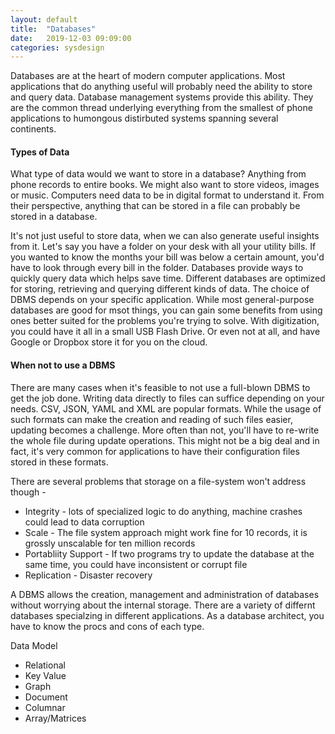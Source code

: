 ```yaml
---
layout: default
title:  "Databases"
date:   2019-12-03 09:09:00
categories: sysdesign
---
```


Databases are at the heart of modern computer applications. Most applications that do anything useful will probably need the ability to store and query data. Database management systems provide this ability. They are the common thread underlying everything from the smallest of phone applications to humongous distirbuted systems spanning several continents.

#### Types of Data
What type of data would we want to store in a database? Anything from phone records to entire books. We might also want to store videos, images or music. Computers need data to be in digital format to understand it. From their perspective, anything that can be stored in a file can probably be stored in a database.

It's not just useful to store data, when we can also generate useful insights from it. Let's say you have a folder on your desk with all your utility bills. If you wanted to know the months your bill was below a certain amount, you'd have to look through every bill in the folder. Databases provide ways to quickly query data which helps save time. Different databases are optimized for storing, retrieving and querying different kinds of data. The choice of DBMS depends on your specific application. While most general-purpose databases are good for msot things, you can gain some benefits from using ones better suited for the problems you're trying to solve. 
With digitization, you could have it all in a small USB Flash Drive. Or even not at all, and have Google or Dropbox store it for you on the cloud.

#### When not to use a DBMS
There are many cases when it's feasible to not use a full-blown DBMS to get the job done. Writing data directly to files can suffice depending on your needs. CSV, JSON, YAML and XML are popular formats. While the usage of such formats can make the creation and reading of such files easier, updating becomes a challenge. More often than not, you'll have to re-write the whole file during update operations. This might not be a big deal and in fact, it's very common for applications to have their configuration files stored in these formats.

There are several problems that storage on a file-system won't address though -
 * Integrity - lots of specialized logic to do anything, machine crashes could lead to data corruption
 * Scale - The file system approach might work fine for 10 records, it is grossly unscalable for ten million records
 * Portabliity Support - If two programs try to update the database at the same time, you could have inconsistent or corrupt file
 * Replication - Disaster recovery

A DBMS allows the creation, management and administration of databases without worrying about the internal storage. There are a
variety of differnt databases specialzing in different applications. As a database architect, you have to know the procs and cons of each type.

Data Model
- Relational
- Key Value
- Graph
- Document
- Columnar
- Array/Matrices

